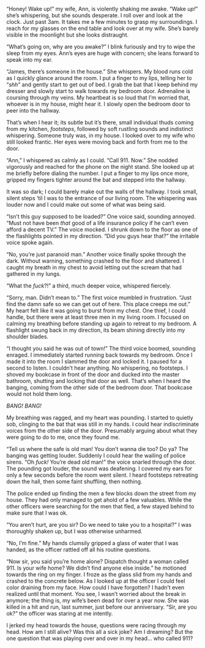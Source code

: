 “Honey! Wake up!” my wife, Ann, is violently shaking me awake. “Wake *up!*” she’s whispering, but she sounds desperate. I roll over and look at the clock. Just past 3am. It takes me a few minutes to grasp my surroundings. I reach for my glasses on the end table and look over at my wife. She’s barely visible in the moonlight but she looks distraught. 

“What’s going on, why are you awake?” I blink furiously and try to wipe the sleep from my eyes. Ann’s eyes are huge with concern; she leans forward to speak into my ear. 

“James, there’s someone in the house.” She whispers. My blood runs cold as I quickly glance around the room. I put a finger to my lips, telling her to “*shh*” and gently start to get out of bed. I grab the bat that I keep behind my dresser and slowly start to walk towards my bedroom door. Adrenaline is coursing through my veins. My heartbeat is so loud that I’m worried that, whoever is in my house, might hear it. I slowly open the bedroom door to peer into the hallway. 

That’s when I hear it; its subtle but it’s there, small individual thuds coming from my kitchen, *footsteps*, followed by soft rustling sounds and indistinct whispering. Someone truly was, in my house. I looked over to my wife who still looked frantic. Her eyes were moving back and forth from me to the door. 

“Ann,” I whispered as calmly as I could. “Call 911. Now.” She nodded vigorously and reached for the phone on the night stand. She looked up at me briefly before dialing the number. I put a finger to my lips once more, gripped my fingers tighter around the bat and stepped into the hallway. 

It was so dark; I could barely make out the walls of the hallway. I took small, silent steps ‘til I was to the entrance of our living room. The whispering was louder now and I could make out some of what was being said. 

“Isn’t this guy supposed to be loaded?” One voice said, sounding annoyed. “Must not have been *that* good of a life insurance policy if he can’t even afford a decent TV.” The voice mocked. I shrunk down to the floor as one of the flashlights pointed in my direction. “Did you guys hear that?” the irritable voice spoke again. 

“No, you’re just paranoid man.” Another voice finally spoke through the dark. Without warning, something crashed to the floor and shattered. I caught my breath in my chest to avoid letting out the scream that had gathered in my lungs.

“What the *fuck*?!” a third, much deeper voice, whispered fiercely. 

“Sorry, man. Didn’t mean to.” The first voice mumbled in frustration. “Just find the damn safe so we can get out of here. This place creeps me out.” My heart felt like it was going to burst from my chest. One thief, I could handle, but there were at least three men in my living room. I focused on calming my breathing before standing up again to retreat to my bedroom. A flashlight swung back in my direction, its beam shining directly into my shoulder blades. 

“I thought you said he was out of town!” The third voice boomed, sounding enraged. I immediately started running back towards my bedroom. Once I made it into the room I slammed the door and locked it. I paused for a second to listen. I couldn’t hear anything. No whispering, no footsteps. I shoved my bookcase in front of the door and ducked into the master bathroom, shutting and locking that door as well. That’s when I heard the banging, coming from the other side of the bedroom door. That bookcase would not hold them long. 

*BANG! BANG!* 

My breathing was ragged, and my heart was pounding. I started to quietly sob, clinging to the bat that was still in my hands. I could hear indiscriminate voices from the other side of the door. Presumably arguing about what they were going to do to me, once they found me. 

“Tell us where the safe is old man! You don’t wanna die too? Do ya? The banging was getting louder. Suddenly I could hear the wailing of police sirens. “Oh *fuck!* You’re dead old man!” the voice snarled through the door. The pounding got louder, the sound was deafening. I covered my ears for only a few seconds before the room went silent. I heard footsteps retreating down the hall, then some faint shuffling, then nothing. 

The police ended up finding the men a few blocks down the street from my house. They had only managed to get ahold of a few valuables. While the other officers were searching for the men that fled, a few stayed behind to make sure that I was ok. 

“You aren’t hurt, are you sir? Do we need to take you to a hospital?” I was thoroughly shaken up, but I was otherwise unharmed. 

“No, I’m fine.” My hands clumsily gripped a glass of water that I was handed, as the officer rattled off all his routine questions. 

“Now sir, you said you’re home alone? Dispatch thought a woman called 911. Is your wife home? We didn’t find anyone else inside.” he motioned towards the ring on my finger. I froze as the glass slid from my hands and crashed to the concrete below. As I looked up at the officer I could feel color draining from my face. How could I have forgotten? I hadn’t even realized until that moment. You see, I wasn’t worried about the break in anymore; the thing is, my wife’s been dead for over a year now. She was killed in a hit and run, last summer, just before our anniversary. “Sir, are you ok?” the officer was staring at me intently.

I jerked my head towards the house, questions were racing through my head. How am I still alive? Was this all a sick joke? Am I dreaming? But the one question that was playing over and over in my head… who called 911? 